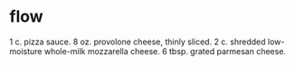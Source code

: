 # flow
1 c. pizza sauce.
8 oz. provolone cheese, thinly sliced.
2 c. shredded low-moisture whole-milk mozzarella cheese.
6 tbsp. grated parmesan cheese.